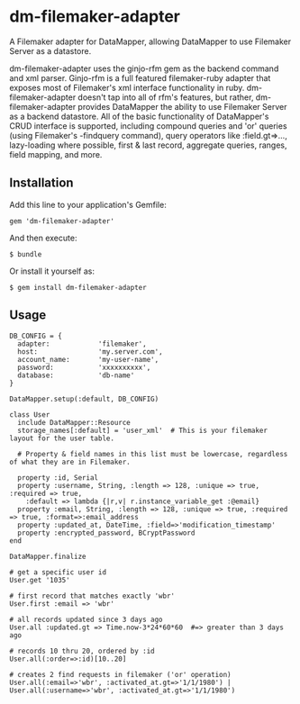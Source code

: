 # dm-filemaker-adapter

A Filemaker adapter for DataMapper, allowing DataMapper to use Filemaker Server as a datastore.

dm-filemaker-adapter uses the ginjo-rfm gem as the backend command and xml parser. Ginjo-rfm is a full featured filemaker-ruby adapter that exposes most of Filemaker's xml interface functionality in ruby. dm-filemaker-adapter doesn't tap into all of rfm's features, but rather, dm-filemaker-adapter provides DataMapper the ability to use Filemaker Server as a backend datastore. All of the basic functionality of DataMapper's CRUD interface is supported, including compound queries and 'or' queries (using Filemaker's -findquery command), query operators like :field.gt=>..., lazy-loading where possible, first & last record, aggregate queries, ranges, field mapping, and more.

## Installation

Add this line to your application's Gemfile:

    gem 'dm-filemaker-adapter'

And then execute:

    $ bundle

Or install it yourself as:

    $ gem install dm-filemaker-adapter

## Usage

    DB_CONFIG = {
      adapter:            'filemaker',
      host:               'my.server.com',
      account_name:       'my-user-name',
      password:           'xxxxxxxxxx',
      database:           'db-name'   
    }

    DataMapper.setup(:default, DB_CONFIG)
    
    class User
      include DataMapper::Resource
      storage_names[:default] = 'user_xml'  # This is your filemaker layout for the user table.

      # Property & field names in this list must be lowercase, regardless of what they are in Filemaker.

      property :id, Serial
      property :username, String, :length => 128, :unique => true, :required => true,
        :default => lambda {|r,v| r.instance_variable_get :@email}
      property :email, String, :length => 128, :unique => true, :required => true, :format=>:email_address
      property :updated_at, DateTime, :field=>'modification_timestamp'
      property :encrypted_password, BCryptPassword
    end

    DataMapper.finalize

    # get a specific user id
    User.get '1035'

    # first record that matches exactly 'wbr'
    User.first :email => 'wbr'

    # all records updated since 3 days ago
    User.all :updated.gt => Time.now-3*24*60*60  #=> greater than 3 days ago

    # records 10 thru 20, ordered by :id
    User.all(:order=>:id)[10..20]

    # creates 2 find requests in filemaker ('or' operation)
    User.all(:email=>'wbr', :activated_at.gt=>'1/1/1980') | User.all(:username=>'wbr', :activated_at.gt=>'1/1/1980')
    
    
    
    
    

